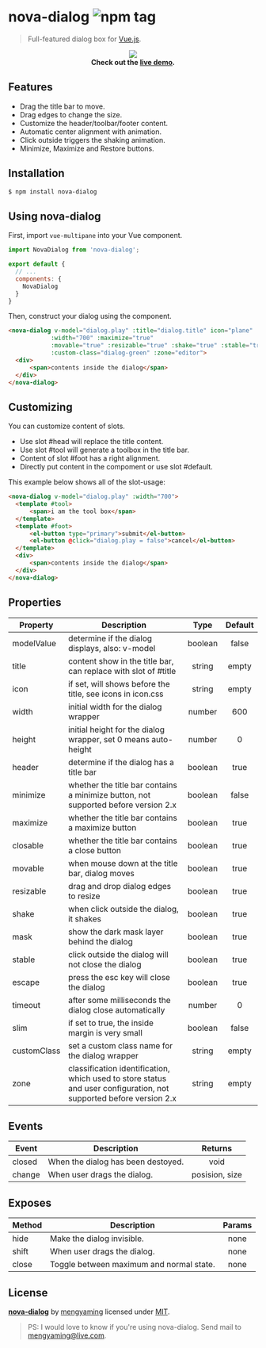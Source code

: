 # nova-dialog ![npm tag](https://img.shields.io/npm/v/nova-dialog.svg)
> Full-featured dialog box for [Vue.js](http://vuejs.org).

<p align="center">
  <img src="https://raw.githubusercontent.com/rocmemory/vue-nova-dialog/refs/heads/main/example/public/previews.gif" />
  <br/>
  <b>Check out the <a href="https://github.com/rocmemory/vue-nova-dialog/tree/main/example" target="_blank">live demo</a>.</b>
</p>

## Features

* Drag the title bar to move.
* Drag edges to change the size.
* Customize the header/toolbar/footer content.
* Automatic center alignment with animation.
* Click outside triggers the shaking animation.
* Minimize, Maximize and Restore buttons.

## Installation
```bash
$ npm install nova-dialog
```

## Using nova-dialog

First, import `vue-multipane` into your Vue component.
```js
import NovaDialog from 'nova-dialog';

export default {
  // ...
  components: {
    NovaDialog
  }
}
```

Then, construct your dialog using the component.
```html
<nova-dialog v-model="dialog.play" :title="dialog.title" icon="plane"
            :width="700" :maximize="true"
            :movable="true" :resizable="true" :shake="true" :stable="true"
            :custom-class="dialog-green" :zone="editor">
  <div>
      <span>contents inside the dialog</span>
  </div>
</nova-dialog>
```

## Customizing
You can customize content of slots.

* Use slot #head will replace the title content.
* Use slot #tool will generate a toolbox in the title bar.
* Content of slot #foot has a right alignment.
* Directly put content in the compoment or use slot #default.

This example below shows all of the slot-usage:
```html
<nova-dialog v-model="dialog.play" :width="700">
  <template #tool>
      <span>i am the tool box</span>
  </template>
  <template #foot>
      <el-button type="primary">submit</el-button>
      <el-button @click="dialog.play = false">cancel</el-button>
  </template>
  <div>
      <span>contents inside the dialog</span>
  </div>
</nova-dialog>

```

## Properties

|    Property    |    Description   |   Type     |  Default     |
| -------------- | ---------------- | :--------: | :----------: |
| modelValue | determine if the dialog displays, also: v-model | boolean | false |
| title | content show in the title bar, can replace with slot of #title | string | empty |
| icon | if set, will shows before the title, see icons in icon.css | string | empty |
| width | initial width for the dialog wrapper | number | 600 |
| height | initial height for the dialog wrapper, set 0 means auto-height | number | 0 |
| header | determine if the dialog has a title bar | boolean | true |
| minimize | whether the title bar contains a minimize button, not supported before version 2.x | boolean | false |
| maximize | whether the title bar contains a maximize button | boolean | true |
| closable | whether the title bar contains a close button | boolean | true |
| movable | when mouse down at the title bar, dialog moves | boolean | true |
| resizable | drag and drop dialog edges to resize | boolean | true |
| shake | when click outside the dialog, it shakes | boolean | true |
| mask | show the dark mask layer behind the dialog | boolean | true |
| stable | click outside the dialog will not close the dialog | boolean | true |
| escape | press the esc key will close the dialog | boolean | true |
| timeout | after some milliseconds the dialog close automatically | number | 0 |
| slim | if set to true, the inside margin is very small | boolean | false |
| customClass | set a custom class name for the dialog wrapper | string | empty |
| zone | classification identification, which used to store status and user configuration, not supported before version 2.x | string | empty |

## Events

|    Event           |    Description   |   Returns  |
| ------------------ | ---------------- | :--------: |
| closed    | When the dialog has been destoyed. | void |
| change         | When user drags the dialog. | posision, size |

## Exposes

|    Method           |    Description   |   Params  |
| ------------------ | ---------------- | :--------: |
| hide    | Make the dialog invisible. | none |
| shift         | When user drags the dialog. | none |
| close         | Toggle between maximum and normal state. | none |

## License
**[nova-dialog](https://github.com/rocmemory/vue-nova-dialog)** by [mengyaming](https://twitter.com/mengyaming) licensed under [MIT](LICENSE).

> PS: I would love to know if you're using nova-dialog. Send mail to [mengyaming@live.com](mengyaming@live.com).